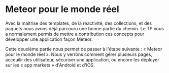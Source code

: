 # Meteor pour le monde réel

Avec la maîtrise des templates, de la réactivité, des collections, et des paquets nous avons déjà parcouru une bonne partie du chemin. Le TP vous a normalement permis de mettre a contribution ces concepts pour développer une application façon Meteor.

Cette deuxième partie nous permet de passer à l'étape suivante : « Meteor pour le monde réel ». Nous y verrons comment gérer plusieurs pages, acceuilir des utilisateur, sécuriser une application, ou encore les déployer sur les « app markets » d'Android et d'iOS.

